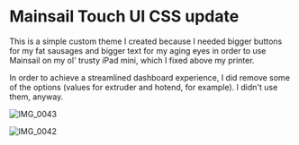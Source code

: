 # Mainsail Touch UI CSS update

This is a simple custom theme I created because I needed bigger buttons for my fat sausages and bigger text for my aging eyes in order to use Mainsail on my ol' trusty iPad mini, which I fixed above my printer. 

In order to achieve a streamlined dashboard experience, I did remove some of the options (values for extruder and hotend, for example). I didn't use them, anyway.

![IMG_0043](https://user-images.githubusercontent.com/24796898/180995958-ee32d42e-0ba1-47fb-9ac4-09e457b9c9dd.jpeg)

![IMG_0042](https://user-images.githubusercontent.com/24796898/180995979-2fb7ee49-6049-45bf-9967-2b7d51801a10.jpeg)

